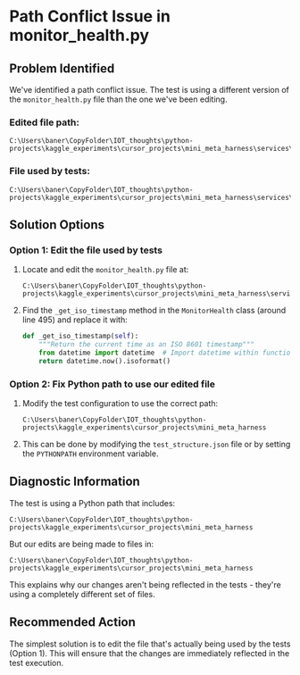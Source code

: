 # Path Conflict Issue in monitor_health.py

## Problem Identified
We've identified a path conflict issue. The test is using a different version of the `monitor_health.py` file than the one we've been editing.

### Edited file path:
```
C:\Users\baner\CopyFolder\IOT_thoughts\python-projects\kaggle_experiments\cursor_projects\mini_meta_harness\services\monitor_health.py
```

### File used by tests:
```
C:\Users\baner\CopyFolder\IOT_thoughts\python-projects\kaggle_experiments\cursor_projects\mini_meta_harness\services\monitor_health.py
```

## Solution Options

### Option 1: Edit the file used by tests
1. Locate and edit the `monitor_health.py` file at:
   ```
   C:\Users\baner\CopyFolder\IOT_thoughts\python-projects\kaggle_experiments\cursor_projects\mini_meta_harness\services\monitor_health.py
   ```

2. Find the `_get_iso_timestamp` method in the `MonitorHealth` class (around line 495) and replace it with:
   ```python
   def _get_iso_timestamp(self):
       """Return the current time as an ISO 8601 timestamp"""
       from datetime import datetime  # Import datetime within function scope
       return datetime.now().isoformat()
   ```

### Option 2: Fix Python path to use our edited file
1. Modify the test configuration to use the correct path:
   ```
   C:\Users\baner\CopyFolder\IOT_thoughts\python-projects\kaggle_experiments\cursor_projects\mini_meta_harness
   ```

2. This can be done by modifying the `test_structure.json` file or by setting the `PYTHONPATH` environment variable.

## Diagnostic Information
The test is using a Python path that includes:
```
C:\Users\baner\CopyFolder\IOT_thoughts\python-projects\kaggle_experiments\cursor_projects\mini_meta_harness
```

But our edits are being made to files in:
```
C:\Users\baner\CopyFolder\IOT_thoughts\python-projects\kaggle_experiments\cursor_projects\mini_meta_harness
```

This explains why our changes aren't being reflected in the tests - they're using a completely different set of files.

## Recommended Action
The simplest solution is to edit the file that's actually being used by the tests (Option 1). This will ensure that the changes are immediately reflected in the test execution. 